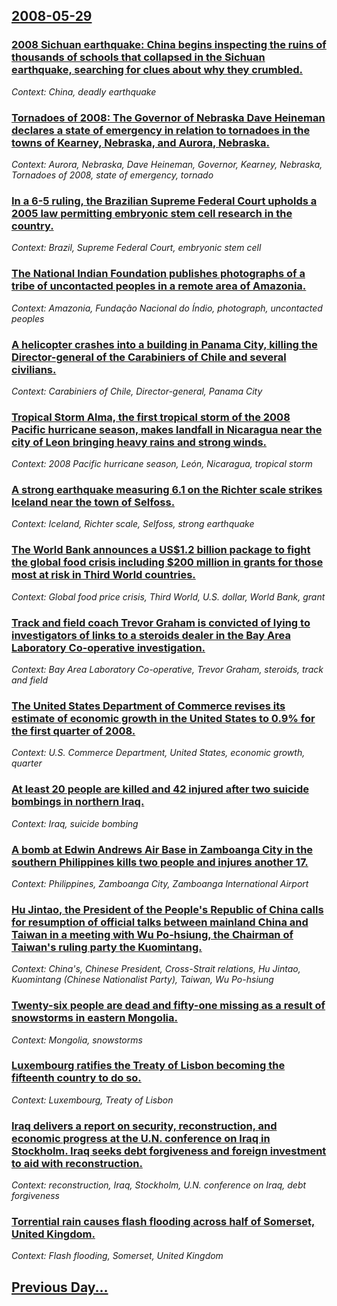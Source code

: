 ## [2008-05-29](/news/2008/05/29/index.md)

### [ 2008 Sichuan earthquake: China begins inspecting the ruins of thousands of schools that collapsed in the  Sichuan earthquake, searching for clues about why they crumbled. ](/news/2008/05/29/2008-sichuan-earthquake-china-begins-inspecting-the-ruins-of-thousands-of-schools-that-collapsed-in-the-sichuan-earthquake-searching-for.md)
_Context: China, deadly earthquake_

### [ Tornadoes of 2008: The Governor of Nebraska Dave Heineman declares a state of emergency in relation to tornadoes in the towns of Kearney, Nebraska, and Aurora, Nebraska. ](/news/2008/05/29/tornadoes-of-2008-the-governor-of-nebraska-dave-heineman-declares-a-state-of-emergency-in-relation-to-tornadoes-in-the-towns-of-kearney-n.md)
_Context: Aurora, Nebraska, Dave Heineman, Governor, Kearney, Nebraska, Tornadoes of 2008, state of emergency, tornado_

### [ In a 6-5 ruling, the Brazilian Supreme Federal Court upholds a 2005 law permitting embryonic stem cell research in the country. ](/news/2008/05/29/in-a-6a5-ruling-the-brazilian-supreme-federal-court-upholds-a-2005-law-permitting-embryonic-stem-cell-research-in-the-country.md)
_Context: Brazil, Supreme Federal Court, embryonic stem cell_

### [ The National Indian Foundation publishes photographs of a tribe of uncontacted peoples in a remote area of Amazonia. ](/news/2008/05/29/the-national-indian-foundation-publishes-photographs-of-a-tribe-of-uncontacted-peoples-in-a-remote-area-of-amazonia.md)
_Context: Amazonia, Fundação Nacional do Índio, photograph, uncontacted peoples_

### [ A helicopter crashes into a building in Panama City, killing the Director-general of the Carabiniers of Chile and several civilians. ](/news/2008/05/29/a-helicopter-crashes-into-a-building-in-panama-city-killing-the-director-general-of-the-carabiniers-of-chile-and-several-civilians.md)
_Context: Carabiniers of Chile, Director-general, Panama City_

### [ Tropical Storm Alma, the first tropical storm of the 2008 Pacific hurricane season, makes landfall in Nicaragua near the city of Leon bringing heavy rains and strong winds. ](/news/2008/05/29/tropical-storm-alma-the-first-tropical-storm-of-the-2008-pacific-hurricane-season-makes-landfall-in-nicaragua-near-the-city-of-lea3n-brin.md)
_Context: 2008 Pacific hurricane season, León, Nicaragua, tropical storm_

### [ A strong earthquake measuring 6.1 on the Richter scale strikes Iceland near the town of Selfoss. ](/news/2008/05/29/a-strong-earthquake-measuring-6-1-on-the-richter-scale-strikes-iceland-near-the-town-of-selfoss.md)
_Context: Iceland, Richter scale, Selfoss, strong earthquake_

### [ The World Bank announces a US$1.2 billion package to fight the global food crisis including $200 million in grants for those most at risk in Third World countries. ](/news/2008/05/29/the-world-bank-announces-a-us-1-2-billion-package-to-fight-the-global-food-crisis-including-200-million-in-grants-for-those-most-at-risk-i.md)
_Context: Global food price crisis, Third World, U.S. dollar, World Bank, grant_

### [ Track and field coach Trevor Graham is convicted of lying to investigators of links to a steroids dealer in the Bay Area Laboratory Co-operative investigation. ](/news/2008/05/29/track-and-field-coach-trevor-graham-is-convicted-of-lying-to-investigators-of-links-to-a-steroids-dealer-in-the-bay-area-laboratory-co-oper.md)
_Context: Bay Area Laboratory Co-operative, Trevor Graham, steroids, track and field_

### [ The United States Department of Commerce revises its estimate of economic growth in the United States to 0.9% for the first quarter of 2008. ](/news/2008/05/29/the-united-states-department-of-commerce-revises-its-estimate-of-economic-growth-in-the-united-states-to-0-9-for-the-first-quarter-of-2008.md)
_Context: U.S. Commerce Department, United States, economic growth, quarter_

### [ At least 20 people are killed and 42 injured after two suicide bombings in northern Iraq. ](/news/2008/05/29/at-least-20-people-are-killed-and-42-injured-after-two-suicide-bombings-in-northern-iraq.md)
_Context: Iraq, suicide bombing_

### [ A bomb at Edwin Andrews Air Base in Zamboanga City in the southern Philippines kills two people and injures another 17. ](/news/2008/05/29/a-bomb-at-edwin-andrews-air-base-in-zamboanga-city-in-the-southern-philippines-kills-two-people-and-injures-another-17.md)
_Context: Philippines, Zamboanga City, Zamboanga International Airport_

### [ Hu Jintao, the President of the People's Republic of China calls for resumption of official talks between mainland China and Taiwan in a meeting with Wu Po-hsiung, the Chairman of Taiwan's ruling party the Kuomintang. ](/news/2008/05/29/hu-jintao-the-president-of-the-people-s-republic-of-china-calls-for-resumption-of-official-talks-between-mainland-china-and-taiwan-in-a-me.md)
_Context: China's, Chinese President, Cross-Strait relations, Hu Jintao, Kuomintang (Chinese Nationalist Party), Taiwan, Wu Po-hsiung_

### [ Twenty-six people are dead and fifty-one missing as a result of snowstorms in eastern Mongolia. ](/news/2008/05/29/twenty-six-people-are-dead-and-fifty-one-missing-as-a-result-of-snowstorms-in-eastern-mongolia.md)
_Context: Mongolia, snowstorms_

### [ Luxembourg ratifies the Treaty of Lisbon becoming the fifteenth country to do so.  ](/news/2008/05/29/luxembourg-ratifies-the-treaty-of-lisbon-becoming-the-fifteenth-country-to-do-so.md)
_Context: Luxembourg, Treaty of Lisbon_

### [ Iraq delivers a report on security, reconstruction, and economic progress at the U.N. conference on Iraq in Stockholm. Iraq seeks debt forgiveness and foreign investment to aid with  reconstruction. ](/news/2008/05/29/iraq-delivers-a-report-on-security-reconstruction-and-economic-progress-at-the-u-n-conference-on-iraq-in-stockholm-iraq-seeks-debt-forg.md)
_Context:  reconstruction, Iraq, Stockholm, U.N. conference on Iraq, debt forgiveness_

### [ Torrential rain causes flash flooding across half of Somerset, United Kingdom. ](/news/2008/05/29/torrential-rain-causes-flash-flooding-across-half-of-somerset-united-kingdom.md)
_Context: Flash flooding, Somerset, United Kingdom_

## [Previous Day...](/news/2008/05/28/index.md)

